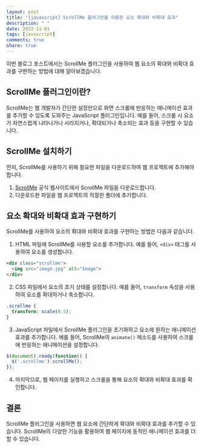 ```yaml
---
layout: post
title: "[javascript] ScrollMe 플러그인을 이용한 요소 확대와 비확대 효과"
description: " "
date: 2023-11-01
tags: [javascript]
comments: true
share: true
---
```


이번 블로그 포스트에서는 ScrollMe 플러그인을 사용하여 웹 요소의 확대와 비확대 효과를 구현하는 방법에 대해 알아보겠습니다.

## ScrollMe 플러그인이란?

ScrollMe는 웹 개발자가 간단한 설정만으로 화면 스크롤에 반응하는 애니메이션 효과를 추가할 수 있도록 도와주는 JavaScript 플러그인입니다. 예를 들어, 스크롤 시 요소가 자연스럽게 나타나거나 사라지거나, 확대되거나 축소되는 효과 등을 구현할 수 있습니다.

## ScrollMe 설치하기

먼저, ScrollMe를 사용하기 위해 필요한 파일을 다운로드하여 웹 프로젝트에 추가해야 합니다.

1. [ScrollMe](https://scrollme.nckprsn.com/) 공식 웹사이트에서 ScrollMe 파일을 다운로드합니다.
2. 다운로드한 파일을 웹 프로젝트의 적절한 폴더에 추가합니다.

## 요소 확대와 비확대 효과 구현하기

ScrollMe를 사용하여 요소의 확대와 비확대 효과를 구현하는 방법은 다음과 같습니다.

1. HTML 파일에 ScrollMe를 사용할 요소를 추가합니다. 예를 들어, `<div>` 태그를 사용하여 요소를 생성합니다.

```html
<div class="scrollme">
  <img src="image.jpg" alt="Image">
</div>
```

2. CSS 파일에서 요소의 초기 상태를 설정합니다. 예를 들어, `transform` 속성을 사용하여 요소를 확대하거나 축소합니다.

```css
.scrollme {
  transform: scale(0.5);
}
```

3. JavaScript 파일에서 ScrollMe 플러그인을 초기화하고 요소에 원하는 애니메이션 효과를 추가합니다. 예를 들어, ScrollMe의 `animate()` 메소드를 사용하여 스크롤에 반응하는 애니메이션을 설정합니다.

```javascript
$(document).ready(function() {
  $('.scrollme').scrollMe();
});
```

4. 마지막으로, 웹 페이지를 실행하고 스크롤을 통해 요소의 확대와 비확대 효과를 확인합니다.

## 결론

ScrollMe 플러그인을 사용하면 웹 요소에 간단하게 확대와 비확대 효과를 추가할 수 있습니다. ScrollMe의 다양한 기능을 활용하여 웹 페이지에 동적인 애니메이션 효과를 더할 수 있습니다.